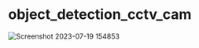# object_detection_cctv_cam

![Screenshot 2023-07-19 154853](https://github.com/Pathak-at-GitHub/object_detection_cctv_cam/assets/116303837/bbbaf350-4d4c-426d-90a4-53d1a5a68c6b)
